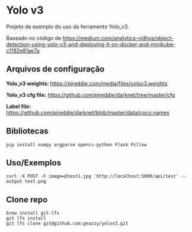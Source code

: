 # Yolo v3

Projeto de exemplo do uso da ferramento Yolo_v3.

Baseado no código de https://medium.com/analytics-vidhya/object-detection-using-yolo-v3-and-deploying-it-on-docker-and-minikube-c1192e81ae7a

## Arquivos de configuração

**Yolo_v3 weights:** https://pjreddie.com/media/files/yolov3.weights

**Yolo_v3 cfg file:** https://github.com/pjreddie/darknet/tree/master/cfg

**Label file:** https://github.com/pjreddie/darknet/blob/master/data/coco.names

## Bibliotecas

```shell
pip install numpy argparse opencv-python Flask Pillow
```
## Uso/Exemplos

```shell
curl -X POST -F image=@test1.jpg 'http://localhost:5000/api/test' --output test.png
```

## Clone repo
```shell
brew install git-lfs
git lfs install
git lfs clone git@github.com:geazzy/yolov3.git
``` 
